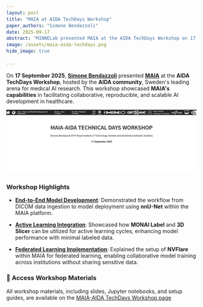 ```yaml
---
layout: post
title: "MAIA at AIDA TechDays Workshop"
paper_authors: "Simone Bendazzoli"
date: 2025-09-17
abstract: "MINNELab presented MAIA at the AIDA TechDays Workshop on 17 September 2025, showcasing its end-to-end AI workflows, active learning, and federated learning capabilities to the Swedish medical AI community."
image: /assets/maia-aida-techdays.png
hide_image: true

---
```


On **17 September 2025**, [**Simone Bendazzoli**](/people/simone) presented [**MAIA**](/maia/) at the **AIDA TechDays Workshop**, hosted by the **AIDA community**, Sweden's leading arena for medical AI research. This workshop showcased **MAIA's capabilities** in facilitating collaborative, reproducible, and scalable AI development in healthcare.


![Minnelab at MICCAI 2025](/assets/maia-aida-techdays.png)
### Workshop Highlights

- [**End-to-End Model Development**](https://minnelab.github.io/MAIA-AIDA-TechDays-Workshop/#/9): Demonstrated the workflow from DICOM data ingestion to model deployment using **nnU-Net** within the MAIA platform.

- [**Active Learning Integration**](https://minnelab.github.io/MAIA-AIDA-TechDays-Workshop/#/47): Showcased how **MONAI Label** and **3D Slicer** can be utilized for active learning cycles, enhancing model performance with minimal labeled data.

- [**Federated Learning Implementation**](https://minnelab.github.io/MAIA-AIDA-TechDays-Workshop/#/52): Explained the setup of **NVFlare** within MAIA for federated learning, enabling collaborative model training across institutions without sharing sensitive data.

### 🔗 Access Workshop Materials

All workshop materials, including slides, Jupyter notebooks, and setup guides, are available on the [MAIA-AIDA TechDays Workshop page](https://minnelab.github.io/MAIA-AIDA-TechDays-Workshop)
